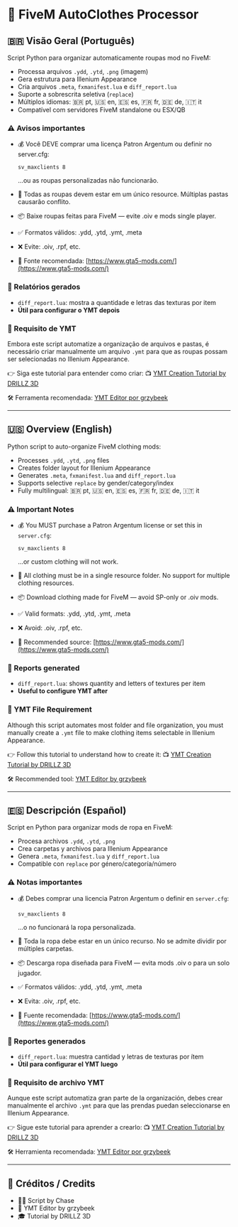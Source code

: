 # 👕 FiveM AutoClothes Processor

## 🇧🇷 Visão Geral (Português)

Script Python para organizar automaticamente roupas mod no FiveM:

* Processa arquivos `.ydd`, `.ytd`, `.png` (imagem)
* Gera estrutura para Illenium Appearance
* Cria arquivos `.meta`, `fxmanifest.lua` e `diff_report.lua`
* Suporte a sobrescrita seletiva (`replace`)
* Múltiplos idiomas: 🇧🇷 pt, 🇺🇸 en, 🇪🇸 es, 🇫🇷 fr, 🇩🇪 de, 🇮🇹 it
* Compatível com servidores FiveM standalone ou ESX/QB

### ⚠️ Avisos importantes

* 💰 Você DEVE comprar uma licença Patron Argentum ou definir no server.cfg:

  ```
  sv_maxclients 8
  ```

  ...ou as roupas personalizadas não funcionarão.
* 📁 Todas as roupas devem estar em um único resource. Múltiplas pastas causarão conflito.
* 📦 Baixe roupas feitas para FiveM — evite .oiv e mods single player.
* ✅ Formatos válidos: .ydd, .ytd, .ymt, .meta
* ❌ Evite: .oiv, .rpf, etc.
* 🔗 Fonte recomendada: [https://www.gta5-mods.com/](https://www.gta5-mods.com/)

### 📝 Relatórios gerados

* `diff_report.lua`: mostra a quantidade e letras das texturas por item
* **Útil para configurar o YMT depois**

### 🧬 Requisito de YMT

Embora este script automatize a organização de arquivos e pastas, é necessário criar manualmente um arquivo `.ymt` para que as roupas possam ser selecionadas no Illenium Appearance.

👉 Siga este tutorial para entender como criar:
📺 [YMT Creation Tutorial by DRILLZ 3D](https://youtu.be/G3sLt5WFqtg?t=41)

🛠 Ferramenta recomendada:
[YMT Editor por grzybeek](https://github.com/grzybeek/YMTEditor)

---

## 🇺🇸 Overview (English)

Python script to auto-organize FiveM clothing mods:

* Processes `.ydd`, `.ytd`, `.png` files
* Creates folder layout for Illenium Appearance
* Generates `.meta`, `fxmanifest.lua` and `diff_report.lua`
* Supports selective `replace` by gender/category/index
* Fully multilingual: 🇧🇷 pt, 🇺🇸 en, 🇪🇸 es, 🇫🇷 fr, 🇩🇪 de, 🇮🇹 it

### ⚠️ Important Notes

* 💰 You MUST purchase a Patron Argentum license or set this in `server.cfg`:

  ```
  sv_maxclients 8
  ```

  ...or custom clothing will not work.
* 📁 All clothing must be in a single resource folder. No support for multiple clothing resources.
* 📦 Download clothing made for FiveM — avoid SP-only or .oiv mods.
* ✅ Valid formats: .ydd, .ytd, .ymt, .meta
* ❌ Avoid: .oiv, .rpf, etc.
* 🔗 Recommended source: [https://www.gta5-mods.com/](https://www.gta5-mods.com/)

### 📝 Reports generated

* `diff_report.lua`: shows quantity and letters of textures per item
* **Useful to configure YMT after**

### 🧬 YMT File Requirement

Although this script automates most folder and file organization, you must manually create a `.ymt` file to make clothing items selectable in Illenium Appearance.

👉 Follow this tutorial to understand how to create it:
📺 [YMT Creation Tutorial by DRILLZ 3D](https://youtu.be/G3sLt5WFqtg?t=41)

🛠 Recommended tool:
[YMT Editor by grzybeek](https://github.com/grzybeek/YMTEditor)

---

## 🇪🇸 Descripción (Español)

Script en Python para organizar mods de ropa en FiveM:

* Procesa archivos `.ydd`, `.ytd`, `.png`
* Crea carpetas y archivos para Illenium Appearance
* Genera `.meta`, `fxmanifest.lua` y `diff_report.lua`
* Compatible con `replace` por género/categoría/número

### ⚠️ Notas importantes

* 💰 Debes comprar una licencia Patron Argentum o definir en `server.cfg`:

  ```
  sv_maxclients 8
  ```

  ...o no funcionará la ropa personalizada.
* 📁 Toda la ropa debe estar en un único recurso. No se admite dividir por múltiples carpetas.
* 📦 Descarga ropa diseñada para FiveM — evita mods .oiv o para un solo jugador.
* ✅ Formatos válidos: .ydd, .ytd, .ymt, .meta
* ❌ Evita: .oiv, .rpf, etc.
* 🔗 Fuente recomendada: [https://www.gta5-mods.com/](https://www.gta5-mods.com/)

### 📝 Reportes generados

* `diff_report.lua`: muestra cantidad y letras de texturas por ítem
* **Útil para configurar el YMT luego**

### 🧬 Requisito de archivo YMT

Aunque este script automatiza gran parte de la organización, debes crear manualmente el archivo `.ymt` para que las prendas puedan seleccionarse en Illenium Appearance.

👉 Sigue este tutorial para aprender a crearlo:
📺 [YMT Creation Tutorial by DRILLZ 3D](https://youtu.be/G3sLt5WFqtg?t=41)

🛠 Herramienta recomendada:
[YMT Editor por grzybeek](https://github.com/grzybeek/YMTEditor)

---

## 🙌 Créditos / Credits

* 👨‍💻 Script by Chase
* 🧰 YMT Editor by grzybeek
* 🎓 Tutorial by DRILLZ 3D